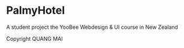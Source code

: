 # PalmyHotel

A student project the YooBee Webdesign & UI course in New Zealand

Copyright QUANG MAI
